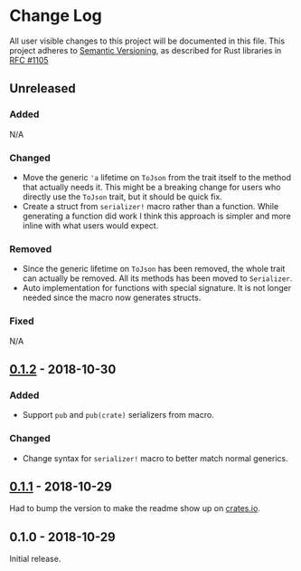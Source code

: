 # Change Log

All user visible changes to this project will be documented in this file.
This project adheres to [Semantic Versioning](http://semver.org/), as described
for Rust libraries in [RFC #1105](https://github.com/rust-lang/rfcs/blob/master/text/1105-api-evolution.md)

## Unreleased

### Added

N/A

### Changed

- Move the generic `'a` lifetime on `ToJson` from the trait itself to the method that actually needs it. This might be a breaking change for users who directly use the `ToJson` trait, but it should be quick fix.
- Create a struct from `serializer!` macro rather than a function. While generating a function did work I think this approach is simpler and more inline with what users would expect.

### Removed

- Since the generic lifetime on `ToJson` has been removed, the whole trait can actually be removed. All its methods has been moved to `Serializer`.
- Auto implementation for functions with special signature. It is not longer needed since the macro now generates structs.

### Fixed

N/A

## [0.1.2] - 2018-10-30

### Added

- Support `pub` and `pub(crate)` serializers from macro.

### Changed

- Change syntax for `serializer!` macro to better match normal generics.

## [0.1.1] - 2018-10-29

Had to bump the version to make the readme show up on [crates.io](https://crates.io/crates/serializers).

## 0.1.0 - 2018-10-29

Initial release.

[0.1.2]: https://github.com/davidpdrsn/serializers/compare/v0.1.1...v0.1.2
[0.1.1]: https://github.com/davidpdrsn/serializers/compare/v0.1.0...v0.1.1
